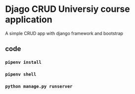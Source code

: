 # Djago CRUD Universiy course application

A simple CRUD app with django framework and bootstrap 


## code
### `pipenv install`
### `pipenv shell`
### `python manage.py runserver`